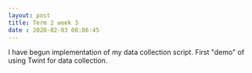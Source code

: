 ```yaml
---
layout: post
title: Term 2 week 3
date : 2020-02-03 08:06:45
---
```


I have begun implementation of my data collection script. First "demo" of using Twint for data collection.